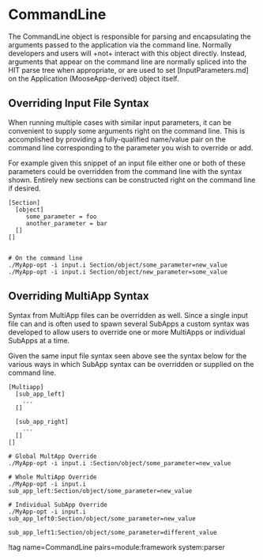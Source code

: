 # CommandLine

The CommandLine object is responsible for parsing and encapsulating the arguments
passed to the application via the command line. Normally developers and users
will +not+ interact with this object directly. Instead, arguments that appear
on the command line are normally spliced into the HIT parse tree when appropriate,
or are used to set [InputParameters.md] on the Application (MooseApp-derived) object
itself.

## Overriding Input File Syntax

When running multiple cases with similar input parameters, it can be convenient
to supply some arguments right on the command line. This is accomplished by
providing a fully-qualified name/value pair on the command line corresponding
to the parameter you wish to override or add.

For example given this snippet of an input file either one or both of these
parameters could be overridden from the command line with the syntax shown.
Entirely new sections can be constructed right on the command line if desired.

```
[Section]
  [object]
     some_parameter = foo
     another_parameter = bar
  []
[]


# On the command line
./MyApp-opt -i input.i Section/object/some_parameter=new_value
./MyApp-opt -i input.i Section/object/new_parameter=some_value
```

## Overriding MultiApp Syntax

Syntax from MultiApp files can be overridden as well. Since a single input file
can and is often used to spawn several SubApps a custom syntax was developed
to allow users to override one or more MultiApps or individual SubApps at a time.

Given the same input file syntax seen above see the syntax below for the various
ways in which SubApp syntax can be overridden or supplied on the command line.

```
[Multiapp]
  [sub_app_left]
    ...
  []

  [sub_app_right]
    ...
  []
[]

# Global MultApp Override
./MyApp-opt -i input.i :Section/object/some_parameter=new_value

# Whole MultiApp Override
./MyApp-opt -i input.i sub_app_left:Section/object/some_parameter=new_value

# Individual SubApp Override
./MyApp-opt -i input.i sub_app_left0:Section/object/some_parameter=new_value
                       sub_app_left1:Section/object/some_parameter=different_value
```

!tag name=CommandLine pairs=module:framework system:parser
